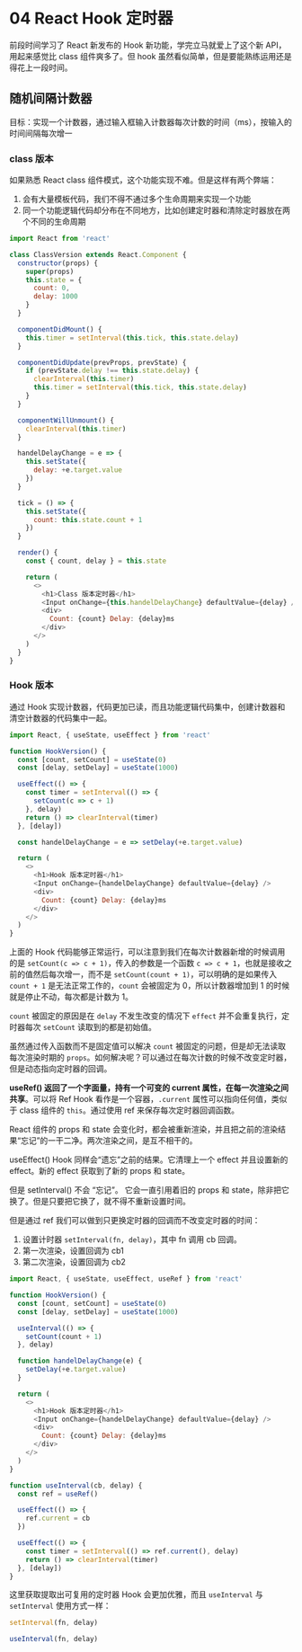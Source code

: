 # 04 React Hook 定时器

前段时间学习了 React 新发布的 Hook 新功能，学完立马就爱上了这个新 API，用起来感觉比 class 组件爽多了。但 hook 虽然看似简单，但是要能熟练运用还是得花上一段时间。

## 随机间隔计数器

目标：实现一个计数器，通过输入框输入计数器每次计数的时间（ms），按输入的时间间隔每次增一

### class 版本

如果熟悉 React class 组件模式，这个功能实现不难。但是这样有两个弊端：

1. 会有大量模板代码，我们不得不通过多个生命周期来实现一个功能
2. 同一个功能逻辑代码却分布在不同地方，比如创建定时器和清除定时器放在两个不同的生命周期

```javascript
import React from 'react'

class ClassVersion extends React.Component {
  constructor(props) {
    super(props)
    this.state = {
      count: 0,
      delay: 1000
    }
  }

  componentDidMount() {
    this.timer = setInterval(this.tick, this.state.delay)
  }

  componentDidUpdate(prevProps, prevState) {
    if (prevState.delay !== this.state.delay) {
      clearInterval(this.timer)
      this.timer = setInterval(this.tick, this.state.delay)
    }
  }

  componentWillUnmount() {
    clearInterval(this.timer)
  }

  handelDelayChange = e => {
    this.setState({
      delay: +e.target.value
    })
  }

  tick = () => {
    this.setState({
      count: this.state.count + 1
    })
  }

  render() {
    const { count, delay } = this.state

    return (
      <>
        <h1>Class 版本定时器</h1>
        <Input onChange={this.handelDelayChange} defaultValue={delay} />
        <div>
          Count: {count} Delay: {delay}ms
        </div>
      </>
    )
  }
}
```

### Hook 版本

通过 Hook 实现计数器，代码更加已读，而且功能逻辑代码集中，创建计数器和清空计数器的代码集中一起。

```javascript
import React, { useState, useEffect } from 'react'

function HookVersion() {
  const [count, setCount] = useState(0)
  const [delay, setDelay] = useState(1000)

  useEffect(() => {
    const timer = setInterval(() => {
      setCount(c => c + 1)
    }, delay)
    return () => clearInterval(timer)
  }, [delay])

  const handelDelayChange = e => setDelay(+e.target.value)

  return (
    <>
      <h1>Hook 版本定时器</h1>
      <Input onChange={handelDelayChange} defaultValue={delay} />
      <div>
        Count: {count} Delay: {delay}ms
      </div>
    </>
  )
}
```

上面的 Hook 代码能够正常运行，可以注意到我们在每次计数器新增的时候调用的是 `setCount(c => c + 1)`，传入的参数是一个函数 `c => c + 1`，也就是接收之前的值然后每次增一，而不是 `setCount(count + 1)`，可以明确的是如果传入 `count + 1` 是无法正常工作的，`count` 会被固定为 0，所以计数器增加到 1 的时候就是停止不动，每次都是计数为 1。

`count` 被固定的原因是在 `delay` 不发生改变的情况下 `effect` 并不会重复执行，定时器每次 `setCount` 读取到的都是初始值。

虽然通过传入函数而不是固定值可以解决 `count` 被固定的问题，但是却无法读取每次渲染时期的 `props`。如何解决呢？可以通过在每次计数的时候不改变定时器，但是动态指向定时器的回调。

**useRef\(\) 返回了一个字面量，持有一个可变的 current 属性，在每一次渲染之间共享**。可以将 Ref Hook 看作是一个容器，`.current` 属性可以指向任何值，类似于 class 组件的 `this`。通过使用 ref 来保存每次定时器回调函数。

React 组件的 props 和 state 会变化时，都会被重新渲染，并且把之前的渲染结果“忘记”的一干二净。两次渲染之间，是互不相干的。

useEffect\(\) Hook 同样会“遗忘”之前的结果。它清理上一个 effect 并且设置新的 effect。新的 effect 获取到了新的 props 和 state。

但是 setInterval\(\) 不会 “忘记”。 它会一直引用着旧的 props 和 state，除非把它换了。但是只要把它换了，就不得不重新设置时间。

但是通过 ref 我们可以做到只更换定时器的回调而不改变定时器的时间：

1. 设置计时器 `setInterval(fn, delay)`，其中 fn 调用 cb 回调。
2. 第一次渲染，设置回调为 cb1
3. 第二次渲染，设置回调为 cb2

```javascript
import React, { useState, useEffect, useRef } from 'react'

function HookVersion() {
  const [count, setCount] = useState(0)
  const [delay, setDelay] = useState(1000)

  useInterval(() => {
    setCount(count + 1)
  }, delay)

  function handelDelayChange(e) {
    setDelay(+e.target.value)
  }

  return (
    <>
      <h1>Hook 版本定时器</h1>
      <Input onChange={handelDelayChange} defaultValue={delay} />
      <div>
        Count: {count} Delay: {delay}ms
      </div>
    </>
  )
}

function useInterval(cb, delay) {
  const ref = useRef()

  useEffect(() => {
    ref.current = cb
  })

  useEffect(() => {
    const timer = setInterval(() => ref.current(), delay)
    return () => clearInterval(timer)
  }, [delay])
}
```

这里获取提取出可复用的定时器 Hook 会更加优雅，而且 `useInterval` 与 `setInterval` 使用方式一样：

```javascript
setInterval(fn, delay)

useInterval(fn, delay)
```

